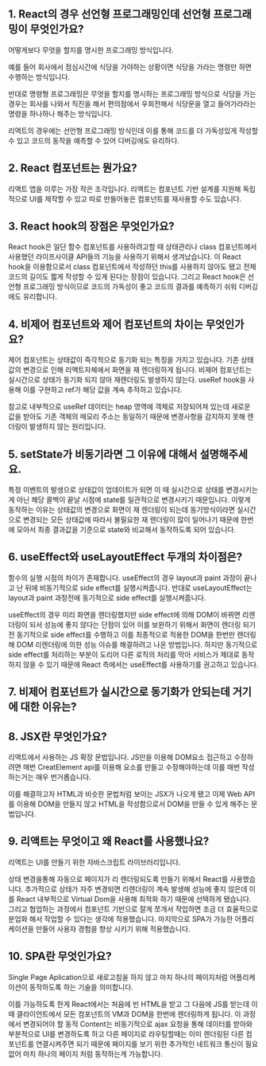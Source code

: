 ## 1. React의 경우 선언형 프로그래밍인데 선언형 프로그래밍이 무엇인가요?

어떻게보다 무엇을 할지를 명시한 프로그래밍 방식입니다. 

예를 들어 회사에서 점심시간에 식당을 가야하는 상황이면 식당을 가라는 명령만 하면 수행하는 방식입니다.

반대로 명령형 프로그래밍은 무엇을 할지를 명시하는 프로그래밍 방식으로 식당을 가는경우는 회사를 나와서 직진을 해서 편의점에서 우회전해서 식당문을 열고 들어가라라는 명령을 하나하나 해주는 방식입니다. 

리액트의 경우에는 선언형 프로그래밍 방식인데 이를 통해 코드를 더 가독성있게 작성할 수 있고 코드의 동작을 예측할 수 있어 디버깅에도 유리하다.

## 2. React 컴포넌트는 뭔가요?

리액트 앱을 이루는 가장 작은 조각입니다. 리액트는 컴포넌트 기반 설계를 지원해 독립적으로 UI를 제작할 수 있고 따로 만들어놓은 컴포넌트를 재사용할 수도 있습니다.

## 3. React hook의 장점은 무엇인가요?

React hook은 일단 함수 컴포넌트를 사용하려고할 때 상태관리나 class 컴포넌트에서 사용했던 라이프사이클 API들의 기능을 사용하기 위해서 생겨났습니다. 
이 React hook을 이용함으로서 class 컴포넌트에서 작성하던 this를 사용하지 않아도 됐고 전체 코드의 길이도 짧게 작성할 수 있게 된다는 장점이 있습니다. 
그리고 React hook은 선언형 프로그래밍 방식이므로 코드의 가독성이 좋고 코드의 결과를 예측하기 쉬워 디버깅에도 유리합니다.

## 4. 비제어 컴포넌트와 제어 컴포넌트의 차이는 무엇인가요?

제어 컴포넌트는 상태값이 즉각적으로 동기화 되는 특징을 가지고 있습니다. 기존 상태값의 변경으로 인해 리액트자체에서 화면을 재 렌더링하게 됩니다. 
비제어 컴포넌트는 실시간으로 상태가 동기화 되지 않아 재렌더링도 발생하지 않는다. useRef hook을 사용해 이를 구현하고 ref가 해당 값을 계속 추적하고 있습니다.  

참고로 내부적으로 useRef 데이터는 heap 영역에 객체로 저장되어져 있는데 새로운 값을 받아도 기존 객체의 메모리 주소는 동일하기 때문에 변경사항을 감지하지 못해 렌더링이 발생하지 않는 원리입니다.

## 5. setState가 비동기라면 그 이유에 대해서 설명해주세요.

특정 이벤트의 발생으로 상태값이 업데이트가 되면 이 때 실시간으로 상태를 변경시키는게 아닌 해당 콜백이 끝날 시점에 state를 일관적으로 변경시키기 때문입니다.
이렇게 동작하는 이유는 상태값의 변경으로 화면이 재 렌더링이 되는데 동기방식이라면 실시간으로 변경되는 모든 상태값에 따라서 불필요한 재 렌더링이 많이 일어나기 때문에 한번에 모아서 최종 결과값을 기준으로 state와 비교해서 동작하도록 되어 있습니다. 

## 6. useEffect와 useLayoutEffect 두개의 차이점은?

함수의 실행 시점의 차이가 존재합니다. 
useEffect의 경우 layout과 paint 과정이 끝나고 난 뒤에 비동기적으로 side effect를 실행시켜줍니다.
반대로 useLayoutEffect는 layout과 paint 과정전에 동기적으로 side effect를 실행시켜줍니다.

useEffect의 경우 미리 화면을 렌더링했지만 side effect에 의해 DOM이 바뀌면 리렌더링이 되서 성능에 좋지 않다는 단점이 있어 이를 보완하기 위해서 화면이 렌더링 되기전 동기적으로 side effect를 수행하고 이를 최종적으로 적용한 DOM을 한번만 렌더링해 DOM 리렌더링에 의한 성능 이슈를 해결하려고 나온 방법입니다.
하지만 동기적으로 side effect를 처리하는 부분이 도리어 다른 로직의 처리를 막아 서비스가 제대로 동작하지 않을 수 있기 때문에 React 측에서는 useEffect를 사용하기를 권고하고 있습니다.

## 7. 비제어 컴포넌트가 실시간으로 동기화가 안되는데 거기에 대한 이유는?

## 8. JSX란 무엇인가요?

리액트에서 사용하는 JS 확장 문법입니다. 
JS만을 이용해 DOM요소 접근하고 수정하려면 매번 CreatElement api를 이용해 요소를 만들고 수정해야하는데 이를 매번 작성하는거는 매우 번거롭습니다.

이를 해결하고자 HTML과 비슷한 문법처럼 보이는 JSX가 나오게 됐고 이제 Web API를 이용해 DOM을 만들지 않고 HTML을 작성함으로서 DOM을 만들 수 있게 해주는 문법입니다.

## 9. 리액트는 무엇이고 왜 React를 사용했나요?

리액트는 UI를 만들기 위한 자바스크립트 라이브러리입니다.

상태 변경을통해 자동으로 페이지가 리 렌더링되도록 만들기 위해서 React를 사용했습니다.
추가적으로 상태가 자주 변경되면 리렌더링이 계속 발생해 성능에 좋지 않은데 이를 React 내부적으로 Virtual Dom을 사용해 최적화 하기 때문에 선택하게 됐습니다.
그리고 협업하는 과정에서 컴포넌트 기반으로 잘게 쪼개서 작업하면 조금 더 효율적으로 분업화 해서 작업할 수 있다는 생각에 적용했습니다.
마지막으로 SPA가 가능한 어플리케이션을 만들어 사용자 경험을 향상 시키기 위해 적용했습니다. 

## 10. SPA란 무엇인가요?

Single Page Aplication으로 새로고침을 하지 않고 마치 하나의 페이지처럼 어플리케이션이 동작하도록 하는 기술을 의미합니다.

이를 가능하도록 한게 React에서는 처음에 빈 HTML을 받고 그 다음에 JS를 받는데 이 때 클라이언트에서 모든 컴포넌트의 VM과 DOM을 한번에 렌더링하게 됩니다. 
이 과정에서 변경되어야 할 동적 Content는 비동기적으로 ajax 요청을 통해 데이터를 받아와 부분적으로 UI를 변경하도록 하고 다른 페이지로 라우팅할때는 이미 렌더링된 다른 컴포넌트를 연결시켜주면 되기 때문에 페이지를 보기 위한 추가적인 네트워크 통신이 필요없어 마치 하나의 페이지 처럼 동작하는게 가능합니다.


